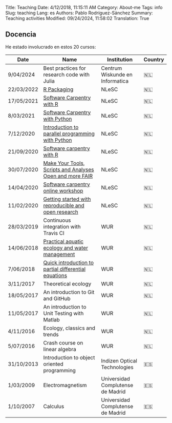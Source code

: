 Title: Teaching
Date: 4/12/2018, 11:15:11 AM
Category: About-me
Tags: info
Slug: teaching
Lang: es
Authors: Pablo Rodríguez-Sánchez
Summary: Teaching activities
Modified: 09/24/2024, 11:58:02
Translation: True


Docencia
--------

He estado involucrado en estos 20 cursos:

| Date       | Name                                                                                                                                 | Institution                       | Country   |
|------------|--------------------------------------------------------------------------------------------------------------------------------------|-----------------------------------|-----------|
| 9/04/2024  | Best practices for research code with Julia                                                                                          | Centrum Wiskunde en Informatica   | 🇳🇱        |
| 22/03/2022 | [R Packaging](https://esciencecenter-digital-skills.github.io/2022-03-22-ds-rpackaging/)                                             | NLeSC                             | 🇳🇱        |
| 17/05/2021 | [Software Carpentry with R ](https://escience-academy.github.io/2021-05-17-swc-R-nlesc/)                                             | NLeSC                             | 🇳🇱        |
| 8/03/2021  | [Software Carpentry with Python ](https://escience-academy.github.io/2021-03-08-swc-nlesc/)                                          | NLeSC                             | 🇳🇱        |
| 7/12/2020  | [Introduction to parallel programming with Python](https://escience-academy.github.io/2020-12-07-parallel-python/)                   | NLeSC                             | 🇳🇱        |
| 21/09/2020 | [Software carpentry with R](https://escience-academy.github.io/2020-09-21-SWC-Gapminder/)                                            | NLeSC                             | 🇳🇱        |
| 30/07/2020 | [Make Your Tools, Scripts and Analyses Open and more FAIR](https://2020.carpentrycon.org/schedule/#session-52 )                      | NLeSC                             | 🇳🇱        |
| 14/04/2020 | [Software carpentry online workshop](https://escience-academy.github.io/2020-04-14-SWC-online/)                                      | NLeSC                             | 🇳🇱        |
| 11/02/2020 | [Getting started with reproducible and open research](https://escience-academy.github.io/2020-02-11-Reproducible-and-Open-Research/) | NLeSC                             | 🇳🇱        |
| 28/03/2019 | Continuous integration with Travis CI                                                                                                | WUR                               | 🇳🇱        |
| 14/06/2018 | [Practical aquatic ecology and water management](https://ssc.wur.nl/Schedule/Course/AEW-20706)                                       | WUR                               | 🇳🇱        |
| 7/06/2018  | [Quick introduction to partial differential equations](https://pabrod.github.io/intro-to-pdes-en.html)                               | WUR                               | 🇳🇱        |
| 3/11/2017  | Theoretical ecology                                                                                                                  | WUR                               | 🇳🇱        |
| 18/05/2017 | An introduction to Git and GitHub                                                                                                    | WUR                               | 🇳🇱        |
| 11/05/2017 | An introduction to Unit Testing with Matlab                                                                                          | WUR                               | 🇳🇱        |
| 4/11/2016  | Ecology, classics and trends                                                                                                         | WUR                               | 🇳🇱        |
| 5/07/2016  | Crash course on linear algebra                                                                                                       | WUR                               | 🇳🇱        |
| 31/10/2013 | Introduction to object oriented programming                                                                                          | Indizen Optical Technologies      | 🇪🇸        |
| 1/03/2009  | Electromagnetism                                                                                                                     | Universidad Complutense de Madrid | 🇪🇸        |
| 1/10/2007  | Calculus                                                                                                                             | Universidad Complutense de Madrid | 🇪🇸        |

